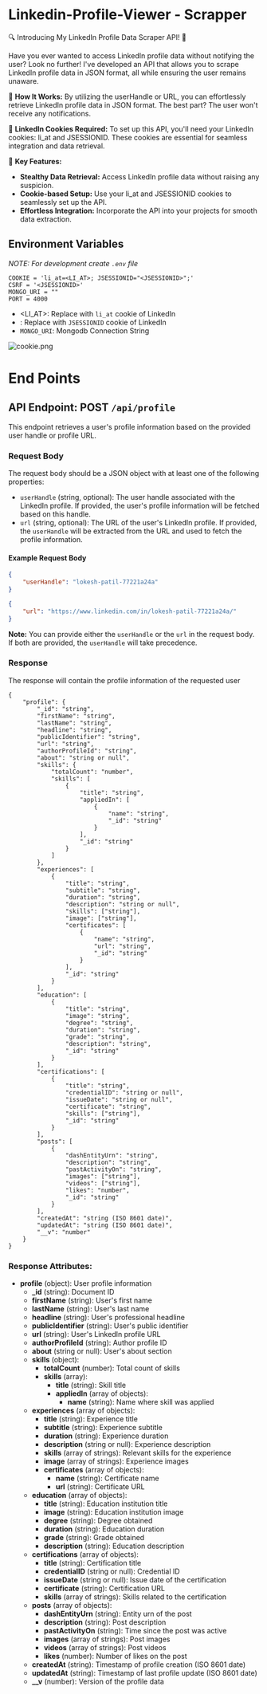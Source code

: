 # Linkedin-Profile-Viewer - Scrapper
🔍 Introducing My LinkedIn Profile Data Scraper API! 🚀

Have you ever wanted to access LinkedIn profile data without notifying the user? Look no further! I've developed an API that allows you to scrape LinkedIn profile data in JSON format, all while ensuring the user remains unaware.

🔗 **How It Works:**
By utilizing the userHandle or URL, you can effortlessly retrieve LinkedIn profile data in JSON format. The best part? The user won't receive any notifications.

🍪 **LinkedIn Cookies Required:**
To set up this API, you'll need your LinkedIn cookies: li_at and JSESSIONID. These cookies are essential for seamless integration and data retrieval.

🚀 **Key Features:**
  - **Stealthy Data Retrieval:** Access LinkedIn profile data without raising any suspicion.
  - **Cookie-based Setup:** Use your li_at and JSESSIONID cookies to seamlessly set up the API.
  - **Effortless Integration:** Incorporate the API into your projects for smooth data extraction.

## Environment Variables
*NOTE: For development create `.env` file* 
```
COOKIE = 'li_at=<LI_AT>; JSESSIONID="<JSESSIONID>";'
CSRF = '<JSESSIONID>'
MONGO_URI = ""
PORT = 4000
```
- <LI_AT>: Replace with `li_at` cookie of LinkedIn
- <JSESSIONID>: Replace with `JSESSIONID` cookie of LinkedIn
- `MONGO_URI`: Mongodb Connection String

<img src="https://github.com/LokeshPatil-loki/Linkedin-Profile-Viewer/assets/69594258/e35178d5-1bf8-40ff-a7a8-37547ef0411f" alt="cookie.png" style="max-width:800px;">

# End Points

## API Endpoint: POST `/api/profile`

This endpoint retrieves a user's profile information based on the provided user handle or profile URL.

### Request Body

The request body should be a JSON object with at least one of the following properties:

- `userHandle` (string, optional): The user handle associated with the LinkedIn profile. If provided, the user's profile information will be fetched based on this handle.
- `url` (string, optional): The URL of the user's LinkedIn profile. If provided, the `userHandle` will be extracted from the URL and used to fetch the profile information.

#### Example Request Body

```json
{
    "userHandle": "lokesh-patil-77221a24a"
}
```

```json
{
    "url": "https://www.linkedin.com/in/lokesh-patil-77221a24a/"
}
```

**Note:** You can provide either the `userHandle` or the `url` in the request body. If both are provided, the `userHandle` will take precedence.

### Response

The response will contain the profile information of the requested user

```
{
    "profile": {
        "_id": "string",
        "firstName": "string",
        "lastName": "string",
        "headline": "string",
        "publicIdentifier": "string",
        "url": "string",
        "authorProfileId": "string",
        "about": "string or null",
        "skills": {
            "totalCount": "number",
            "skills": [
                {
                    "title": "string",
                    "appliedIn": [
                        {
                            "name": "string",
                            "_id": "string"
                        }
                    ],
                    "_id": "string"
                }
            ]
        },
        "experiences": [
            {
                "title": "string",
                "subtitle": "string",
                "duration": "string",
                "description": "string or null",
                "skills": ["string"],
                "image": ["string"],
                "certificates": [
                    {
                        "name": "string",
                        "url": "string",
                        "_id": "string"
                    }
                ],
                "_id": "string"
            }
        ],
        "education": [
            {
                "title": "string",
                "image": "string",
                "degree": "string",
                "duration": "string",
                "grade": "string",
                "description": "string",
                "_id": "string"
            }
        ],
        "certifications": [
            {
                "title": "string",
                "credentialID": "string or null",
                "issueDate": "string or null",
                "certificate": "string",
                "skills": ["string"],
                "_id": "string"
            }
        ],
        "posts": [
            {
                "dashEntityUrn": "string",
                "description": "string",
                "pastActivityOn": "string",
                "images": ["string"],
                "videos": ["string"],
                "likes": "number",
                "_id": "string"
            }
        ],
        "createdAt": "string (ISO 8601 date)",
        "updatedAt": "string (ISO 8601 date)",
        "__v": "number"
    }
}

```
### Response Attributes:

- **profile** (object): User profile information
  - **_id** (string): Document ID
  - **firstName** (string): User's first name
  - **lastName** (string): User's last name
  - **headline** (string): User's professional headline
  - **publicIdentifier** (string): User's public identifier
  - **url** (string): User's LinkedIn profile URL
  - **authorProfileId** (string): Author profile ID
  - **about** (string or null): User's about section
  - **skills** (object):
    - **totalCount** (number): Total count of skills
    - **skills** (array):
      - **title** (string): Skill title
      - **appliedIn** (array of objects):
        - **name** (string): Name where skill was applied
  - **experiences** (array of objects):
    - **title** (string): Experience title
    - **subtitle** (string): Experience subtitle
    - **duration** (string): Experience duration
    - **description** (string or null): Experience description
    - **skills** (array of strings): Relevant skills for the experience
    - **image** (array of strings): Experience images
    - **certificates** (array of objects):
      - **name** (string): Certificate name
      - **url** (string): Certificate URL
  - **education** (array of objects):
    - **title** (string): Education institution title
    - **image** (string): Education institution image
    - **degree** (string): Degree obtained
    - **duration** (string): Education duration
    - **grade** (string): Grade obtained
    - **description** (string): Education description
  - **certifications** (array of objects):
    - **title** (string): Certification title
    - **credentialID** (string or null): Credential ID
    - **issueDate** (string or null): Issue date of the certification
    - **certificate** (string): Certification URL
    - **skills** (array of strings): Skills related to the certification
  - **posts** (array of objects):
    - **dashEntityUrn** (string): Entity urn of the post
    - **description** (string): Post description
    - **pastActivityOn** (string): Time since the post was active
    - **images** (array of strings): Post images
    - **videos** (array of strings): Post videos
    - **likes** (number): Number of likes on the post
  - **createdAt** (string): Timestamp of profile creation (ISO 8601 date)
  - **updatedAt** (string): Timestamp of last profile update (ISO 8601 date)
  - **__v** (number): Version of the profile data

